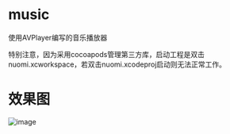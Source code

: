 # music
使用AVPlayer编写的音乐播放器

特别注意，因为采用cocoapods管理第三方库，启动工程是双击nuomi.xcworkspace，若双击nuomi.xcodeproj启动则无法正常工作。

# 效果图

![image](https://github.com/Fyus1201/music/blob/master/image/musicweb-1.gif) 


